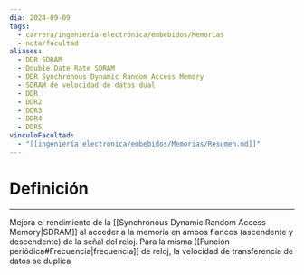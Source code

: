 ```yaml
---
dia: 2024-09-09
tags:
  - carrera/ingeniería-electrónica/embebidos/Memorias
  - nota/facultad
aliases:
  - DDR SDRAM
  - Double Date Rate SDRAM
  - DDR Synchronous Dynamic Random Access Memory
  - SDRAM de velocidad de datos dual
  - DDR
  - DDR2
  - DDR3
  - DDR4
  - DDR5
vinculoFacultad:
  - "[[ingeniería electrónica/embebidos/Memorias/Resumen.md]]"
---
```

# Definición
---
Mejora el rendimiento de la [[Synchronous Dynamic Random Access Memory|SDRAM]] al acceder a la memoria en ambos flancos (ascendente y descendente) de la señal del reloj. Para la misma [[Función periódica#Frecuencia|frecuencia]] de reloj, la velocidad de transferencia de datos se duplica